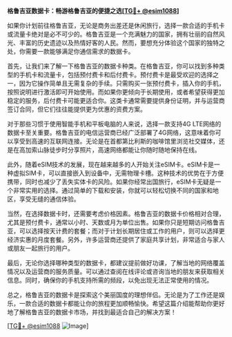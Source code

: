 **格鲁吉亚数据卡：畅游格鲁吉亚的便捷之选[[TG💪+ @esim1088](https://t.me/s/esim1088)]**

如果你计划前往格鲁吉亚，无论是商务出差还是休闲旅行，选择一款合适的手机卡或流量卡绝对是必不可少的。格鲁吉亚是一个充满魅力的国家，拥有壮丽的自然风光、丰富的历史遗迹以及热情好客的人民。然而，要想充分体验这个国家的独特之处，你需要一款能够满足你通信需求的数据卡。

首先，让我们来了解一下格鲁吉亚的数据卡种类。在格鲁吉亚，你可以找到多种类型的手机卡和流量卡，包括预付费卡和后付费卡。预付费卡是最受欢迎的选择之一，因为它操作简单且无需复杂的手续。只需购买一张预付费卡，插入你的手机，按照说明进行激活即可开始使用。而如果你更倾向于长期使用，或者希望获得更加稳定的服务，后付费卡可能更适合你。这类卡通常需要提供身份证明，并与运营商签订合同，但它们往往能提供更为优惠的资费方案。

对于那些习惯于使用智能手机和平板电脑的人来说，选择一款支持4G LTE网络的数据卡至关重要。格鲁吉亚的电信运营商已经广泛部署了4G网络，这意味着你可以享受到高速的互联网连接。无论是在首都第比利斯的咖啡馆里浏览社交媒体，还是在高加索山脉徒步时分享照片，高速网络都能让你随时随地保持在线。

此外，随着eSIM技术的发展，现在越来越多的人开始关注eSIM卡。eSIM卡是一种虚拟SIM卡，可以直接嵌入到设备中，无需物理卡槽。这种技术的优势在于方便携带，同时也减少了丢失实体卡的风险。如果你经常出国旅行，eSIM卡无疑是一个非常实用的选择。通过简单的下载和安装，你就可以轻松切换不同的国家和地区，享受无缝的通信体验。

当然，在选择数据卡时，还需要考虑价格因素。格鲁吉亚的数据卡价格相对合理，尤其是预付费卡，通常以小时、天数或月为单位出售。如果你只是短期访问格鲁吉亚，可以选择按天计费的套餐；而对于计划长期居住或工作的用户，则可以选择更经济实惠的月度套餐。另外，许多运营商还提供了家庭共享计划，非常适合与家人或朋友一起旅行的用户。

最后，无论你选择哪种类型的数据卡，都建议提前做好功课，了解当地的网络覆盖情况以及运营商的服务质量。可以通过查阅在线评论或咨询当地的朋友来获取相关信息。同时，确保你的手机支持所需的频段，以免出现无法正常使用的情况。

总之，格鲁吉亚的数据卡是探索这个美丽国度的理想伴侣。无论是为了工作还是娱乐，一款合适的数据卡都能让你的旅程更加顺畅愉快。希望这篇介绍能帮助你更好地了解格鲁吉亚的数据卡市场，并找到最适合自己的解决方案！

[[TG💪+ @esim1088](https://t.me/s/esim1088) ![Image](https://i.postimg.cc/4NQfJmqS/Snipaste-2025-05-13-00-14-12.png)]
